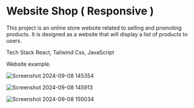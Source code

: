 # Website Shop ( Responsive )
This project is an online store website related to selling and promoting products. It is designed as a website that will display a list of products to users.

Tech Stack
React, Tailwind Css, JavaScript

Website example.

![Screenshot 2024-09-08 145354](https://github.com/user-attachments/assets/da724f7f-a6fb-4873-8b07-9fc879198b98)

![Screenshot 2024-09-08 145913](https://github.com/user-attachments/assets/10586334-4733-401c-bb6a-9a373c5826c2)

![Screenshot 2024-09-08 150034](https://github.com/user-attachments/assets/8c1c5154-611b-45ba-ac41-b3c4c391c1c8)
